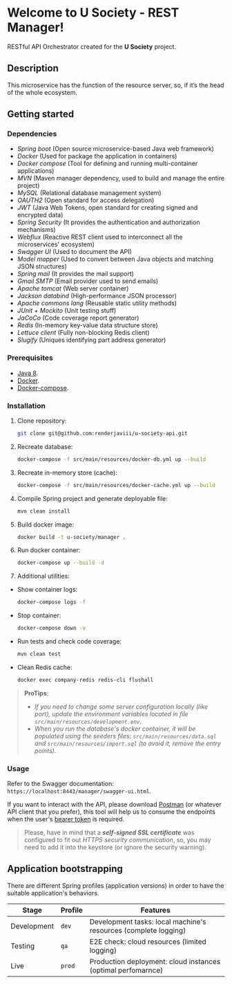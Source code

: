 
# Welcome to U Society - REST Manager!

RESTful API Orchestrator created for the **U Society** project.

## Description
This microservice has the function of the resource server, so, if it’s the head of the whole ecosystem.

## Getting started

### Dependencies
- _Spring boot_ (Open source microservice-based Java web framework)  
- _Docker_ (Used for package the application in containers)  
- _Docker compose_ (Tool for defining and running multi-container applications)  
- _MVN_ (Maven manager dependency, used to build and manage the entire project)  
- _MySQL_ (Relational database management system)  
- _OAUTH2_ (Open standard for access delegation)  
- _JWT_ (Java Web Tokens, open standard for creating signed and encrypted data)  
- _Spring Security_ (It provides the authentication and authorization mechanisms)  
- _Webflux_ (Reactive REST client used to interconnect all the microservices' ecosystem)  
- _Swagger UI_ (Used to document the API)  
- _Model mapper_ (Used to convert between Java objects and matching JSON structures)  
- _Spring mail_ (It provides the mail support)  
- _Gmail SMTP_ (Email provider used to send emails)  
- _Apache tomcat_ (Web server container)  
- _Jackson databind_ (High-performance JSON processor)  
- _Apache commons lang_ (Reusable static utility methods)  
- _JUnit + Mockito_ (Unit testing stuff)  
- _JaCoCo_ (Code coverage report generator)  
- _Redis_ (In-memory key-value data structure store)  
- _Lettuce client_ (Fully non-blocking Redis client)  
- _Slugify_ (Uniques identifying part address generator)

### Prerequisites
- [Java 8](https://docs.oracle.com/javase/8/docs/technotes/guides/install/install_overview.html).
- [Docker](https://docs.docker.com/get-docker/).
- [Docker-compose](https://docs.docker.com/compose/install/).


### Installation

1. Clone repository:
	```sh
	git clone git@github.com:renderjaviii/u-society-api.git
	```
2. Recreate database:
	```sh
	docker-compose -f src/main/resources/docker-db.yml up --build
	```
3. Recreate in-memory store (cache):   
	```sh  
	docker-compose -f src/main/resources/docker-cache.yml up --build
	```  
4. Compile Spring project and generate deployable file:  
	```sh  
	mvn clean install
	```  
5. Build docker image:  
	```sh  
	docker build -t u-society/manager .
	```  
6. Run docker container:  
	```sh  
	docker-compose up --build -d
	```  
7. Additional utilities:

- Show container logs:  
	```sh  
	docker-compose logs -f
	```  
- Stop container:  
	```sh  
	docker-compose down -v
	```  
- Run tests and check code coverage:  
	```sh  
	mvn clean test
	```  
- Clean Redis cache:  
	```sh  
	docker exec company-redis redis-cli flushall
	```
	
> **ProTips**: 
> - _If you need to change some server configuration locally (like port), update the environment variables located in file  `src/main/resources/development.env`_.
> - _When you run the database's docker container, it will be populated using the seeders files:  `src/main/resources/data.sql`  and  `src/main/resources/import.sql`  (to avoid it, remove the entry points)_.

### Usage
Refer to the Swagger documentation: `https://localhost:8443/manager/swagger-ui.html`.
 
If you want to interact with the API, please download [Postman](https://www.postman.com/) (or whatever API client that you prefer), this tool will help us to consume the endpoints when the user's [bearer token](https://datatracker.ietf.org/doc/html/rfc6750) is required.

> Please, have in mind that a _**self-signed SSL certificate**_ was configured to fit out _HTTPS security communication_, so, you may need to add it into the keystore (or ignore the security warning).

## Application bootstrapping

There are different Spring profiles (application versions) in order to have the suitable application's behaviors.

|Stage           |Profile                        |Features                                             |
|----------------|-------------------------------|-----------------------------------------------------|
|Development     |`dev`                          |Development tasks: local machine's resources (complete logging)|
|Testing         |`qa`                           |E2E check: cloud resources (limited logging)|
|Live            |`prod`                         |Production deployment: cloud instances (optimal perfomarnce)|
